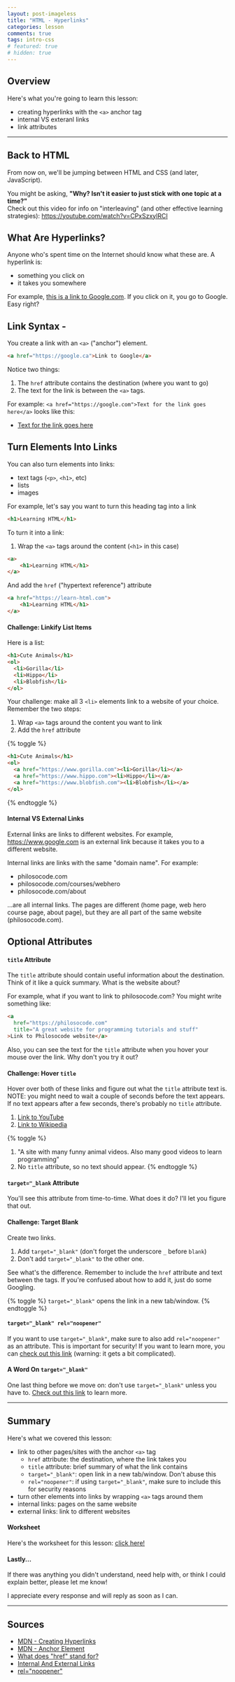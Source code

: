 ```yaml
---
layout: post-imageless
title: "HTML - Hyperlinks"
categories: lesson
comments: true
tags: intro-css
# featured: true
# hidden: true
---
```


## Overview
Here's what you're going to learn this lesson:
- creating hyperlinks with the `<a>` anchor tag
- internal VS exteranl links
- link attributes

---
## Back to HTML
From now on, we'll be jumping between HTML and CSS (and later, JavaScript).

You might be asking, **"Why? Isn't it easier to just stick with one topic at a time?"**<br>
Check out this video for info on "interleaving" (and other effective learning strategies): https://youtube.com/watch?v=CPxSzxylRCI

## What Are Hyperlinks?
Anyone who's spent time on the Internet should know what these are.
A hyperlink is:
- something you click on
- it takes you somewhere 

For example, [this is a link to Google.com](https://www.google.com). If you click on it, you go to Google.
Easy right?

## Link Syntax - <a>
You create a link with an `<a>` ("anchor") element.
```html
<a href="https://google.ca">Link to Google</a>
```
Notice two things:
1. The `href` attribute contains the destination (where you want to go)
2. The text for the link is between the `<a>` tags. 

For example: `<a href="https://google.com">Text for the link goes here</a>` looks like this:
- <a href="https://google.com" target="_blank" rel="noopener">Text for the link goes here</a>

## Turn Elements Into Links
You can also turn elements into links:
- text tags (`<p>`, `<h1>`, etc)
- lists
- images

For example, let's say you want to turn this heading tag into a link
``` html
<h1>Learning HTML</h1>
```

To turn it into a link:
1. Wrap the `<a>` tags around the content (`<h1>` in this case)
``` html
<a>
	<h1>Learning HTML</h1>
</a>
```

And add the `href` ("hypertext reference") attribute

``` html
<a href="https://learn-html.com">
	<h1>Learning HTML</h1>
</a>
```

#### Challenge: Linkify List Items
Here is a list:

```html
<h1>Cute Animals</h1>
<ol>
  <li>Gorilla</li>
  <li>Hippo</li>
  <li>Blobfish</li>
</ol>
```

Your challenge: make all 3 `<li>` elements link to a website of your choice.
Remember the two steps:
1. Wrap `<a>` tags around the content you want to link
2. Add the `href` attribute

{% toggle %}
```html
<h1>Cute Animals</h1>
<ol>
  <a href="https://www.gorilla.com"><li>Gorilla</li></a>
  <a href="https://www.hippo.com"><li>Hippo</li></a>
  <a href="https://www.blobfish.com"><li>Blobfish</li></a>
</ol>
```
{% endtoggle %}

#### Internal VS External Links
External links are links to different websites. For example, https://www.google.com is an external link because it takes you to a different website.

Internal links are links with the same "domain name".
For example:
- philosocode.com
- philosocode.com/courses/webhero
- philosocode.com/about

...are all internal links. The pages are different (home page, web hero course page, about page), but they are all part of the same website (philosocode.com).

## Optional Attributes
#### `title` Attribute
The `title` attribute should contain useful information about the destination. 
Think of it like a quick summary. What is the website about?

For example, what if you want to link to philosocode.com? You might write something like:

```html
<a 
  href="https://philosocode.com" 
  title="A great website for programming tutorials and stuff"
>Link to Philosocode website</a>
```

Also, you can see the text for the `title` attribute when you hover your mouse over the link.
Why don't you try it out?

#### Challenge: Hover `title`
Hover over both of these links and figure out what the `title` attribute text is.<br>
NOTE: you might need to wait a couple of seconds before the text appears. If no text appears after a few seconds, there's probably no `title` attribute.
1. <a href="https://youtube.com" title="A site with many funny animal videos. Also many good videos to learn programming" >Link to YouTube </a>
2. <a href="https://wikipedia.org">Link to Wikipedia</a>

{% toggle %}
1. "A site with many funny animal videos. Also many good videos to learn programming"
2. No `title` attribute, so no text should appear.
{% endtoggle %}

#### `target="_blank` Attribute
You'll see this attribute from time-to-time.
What does it do? I'll let you figure that out.

#### Challenge: Target Blank
Create two links. 
1. Add `target="_blank"` (don't forget the underscore `_` before `blank`)
2. Don't add `target="_blank"` to the other one.

See what's the difference. Remember to include the `href` attribute and text between the tags.
If you're confused about how to add it, just do some Googling.

{% toggle %}
`target="_blank"` opens the link in a new tab/window.
{% endtoggle %}

#### `target="_blank" rel="noopener"`
If you want to use `target="_blank"`, make sure to also add `rel="noopener"` as an attribute.
This is important for security! If you want to learn more, you can [check out this link](https://mathiasbynens.github.io/rel-noopener/) (warning: it gets a bit complicated).

#### A Word On `target="_blank"`
One last thing before we move on: don't use `target="_blank"` unless you have to. [Check out this link](https://css-tricks.com/use-target_blank/) to learn more.

***

## Summary
Here's what we covered this lesson:<br>
- link to other pages/sites with the anchor `<a>` tag
  + `href` attribute: the destination, where the link takes you
  + `title` attribute: brief summary of what the link contains
  + `target="_blank"`: open link in a new tab/window. Don't abuse this
  + `rel="noopener"`: if using `target="_blank"`, make sure to include this for security reasons
- turn other elements into links by wrapping `<a>` tags around them
- internal links: pages on the same website
- external links: link to different websites

#### Worksheet
Here's the worksheet for this lesson: [click here!](worksheet)

#### Lastly...
If there was anything you didn't understand, need help with, or think I could explain better, please let me know!

I appreciate every response and will reply as soon as I can.

***

## Sources
- [MDN - Creating Hyperlinks](https://developer.mozilla.org/en-US/docs/Learn/HTML/Introduction_to_HTML/Creating_hyperlinks)
- [MDN - Anchor Element](https://developer.mozilla.org/en-US/docs/Web/HTML/Element/a)
- [What does "href" stand for?](https://stackoverflow.com/questions/3586169/what-does-href-stand-for-in-html)
- [Internal And External Links](https://stackoverflow.com/questions/44667617/what-are-internal-and-external-links-on-html-pages)
- [rel="noopener"](https://mathiasbynens.github.io/rel-noopener/)